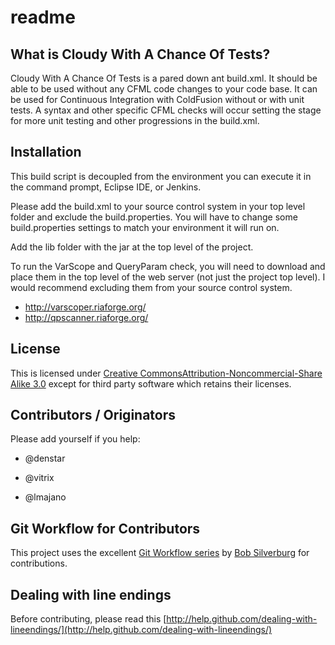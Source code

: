 # readme

## What is Cloudy With A Chance Of Tests?
Cloudy With A Chance Of Tests is a pared down ant build.xml. It should be able to be used without any CFML code changes to your code base. It can be used for Continuous Integration with ColdFusion without or with unit tests. A syntax and other specific CFML checks will occur setting the stage for more unit testing and other progressions in the build.xml.

## Installation
This build script is decoupled from the environment you can execute it in the command prompt, Eclipse IDE, or Jenkins. 

Please add the build.xml to your source control system in your top level folder and exclude the build.properties. You will have to change some build.properties settings to match your environment it will run on. 

Add the lib folder with the jar at the top level of the project. 

To run the VarScope and QueryParam check, you will need to download and place them in the top level of the web server (not just the project top level). I would recommend excluding them from your source control system.
* http://varscoper.riaforge.org/
* http://qpscanner.riaforge.org/

## License

This is licensed under [Creative CommonsAttribution-Noncommercial-Share Alike 3.0](http://creativecommons.org/licenses/by-nc-sa/3.0/us/) except for third party software which retains their licenses. 

## Contributors / Originators

Please add yourself if you help:

* @denstar

* @vitrix

* @lmajano

## Git Workflow for Contributors

This project uses the excellent [Git Workflow series](http://www.silverwareconsulting.com/index.cfm/Git-Workflow) by [Bob Silverburg](https://github.com/bobsilverberg/) for contributions.

## Dealing with line endings

Before contributing, please read this [http://help.github.com/dealing-with-lineendings/](http://help.github.com/dealing-with-lineendings/)